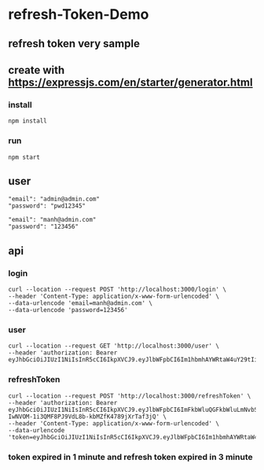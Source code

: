 # refresh-Token-Demo
## refresh token very sample
## create with https://expressjs.com/en/starter/generator.html

### install
```
npm install
```

### run
```
npm start
```

## user
```shell
"email": "admin@admin.com"
"password": "pwd12345"
```

```shell
"email": "manh@admin.com"
"password": "123456"
```

## api

### login
```
curl --location --request POST 'http://localhost:3000/login' \
--header 'Content-Type: application/x-www-form-urlencoded' \
--data-urlencode 'email=manh@admin.com' \
--data-urlencode 'password=123456'
```

### user
```
curl --location --request GET 'http://localhost:3000/user' \
--header 'authorization: Bearer eyJhbGciOiJIUzI1NiIsInR5cCI6IkpXVCJ9.eyJlbWFpbCI6Im1hbmhAYWRtaW4uY29tIiwiaWF0IjoxNjU0OTY2Nzg3LCJleHAiOjE2NTQ5NjY4NDd9.ZD9aqMva0SPPMS304fpGlFfadV3hYOpm6CJy32VO7Dc'
```

### refreshToken
```
curl --location --request POST 'http://localhost:3000/refreshToken' \
--header 'authorization: Bearer eyJhbGciOiJIUzI1NiIsInR5cCI6IkpXVCJ9.eyJlbWFpbCI6ImFkbWluQGFkbWluLmNvbSIsInBhc3N3b3JkIjoicHdkMTIzNDUiLCJpYXQiOjE2NTQ5MjQ4NDgsImV4cCI6MTY1NDkyNDkwOH0.-IwNVOM-1i3QMF8PJ9VdL8b-kbMZfK4789jXrTaf3jQ' \
--header 'Content-Type: application/x-www-form-urlencoded' \
--data-urlencode 'token=eyJhbGciOiJIUzI1NiIsInR5cCI6IkpXVCJ9.eyJlbWFpbCI6Im1hbmhAYWRtaW4uY29tIiwiaWF0IjoxNjU0OTY2NzA3LCJleHAiOjE2NTQ5NjY4ODd9.kt6Jrl_VroU7FQJHPvFfpOZT4DT7FO_Ai4qGpCzX44Y'
```

### token expired in 1 minute and refresh token expired in 3 minute
